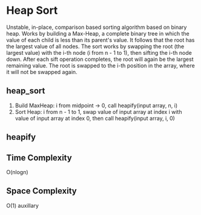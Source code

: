 # Heap Sort

Unstable, in-place, comparison based sorting algorithm based on binary heap. Works by building a Max-Heap, a complete binary tree in which the value of each child is less than its parent's value. It follows that the root has the largest value of all nodes. The sort works by swapping the root (the largest value) with the i-th node (i from n - 1 to 1), then sifting the i-th node down. After each sift operation completes, the root will again be the largest remaining value. The root is swapped to the i-th position in the array, where it will not be swapped again.

## heap_sort

1. Build MaxHeap: i from midpoint -> 0, call heapify(input array, n, i)
2. Sort Heap: i from n - 1 to 1, swap value of input array at index i with value of input array at index 0, then call heapify(input array, i, 0)

## heapify

## Time Complexity

O(nlogn)

## Space Complexity

O(1) auxillary
